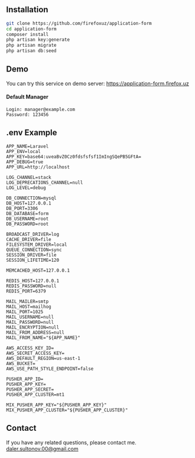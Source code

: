 
## Installation

```sh
git clone https://github.com/firefoxuz/application-form
cd application-form
composer install
php artisan key:generate
php artisan migrate
php artisan db:seed
```
## Demo
You can try this service on demo server: https://application-form.firefox.uz
#### Default Manager
```text
Login: manager@example.com
Password: 123456
```

## .env Example

```dotenv
APP_NAME=Laravel
APP_ENV=local
APP_KEY=base64:uveaBvZ0Cz0fdsfsfsf1ImIngSQePB5GFtA=
APP_DEBUG=true
APP_URL=http://localhost

LOG_CHANNEL=stack
LOG_DEPRECATIONS_CHANNEL=null
LOG_LEVEL=debug

DB_CONNECTION=mysql
DB_HOST=127.0.0.1
DB_PORT=3306
DB_DATABASE=form
DB_USERNAME=root
DB_PASSWORD=root

BROADCAST_DRIVER=log
CACHE_DRIVER=file
FILESYSTEM_DRIVER=local
QUEUE_CONNECTION=sync
SESSION_DRIVER=file
SESSION_LIFETIME=120

MEMCACHED_HOST=127.0.0.1

REDIS_HOST=127.0.0.1
REDIS_PASSWORD=null
REDIS_PORT=6379

MAIL_MAILER=smtp
MAIL_HOST=mailhog
MAIL_PORT=1025
MAIL_USERNAME=null
MAIL_PASSWORD=null
MAIL_ENCRYPTION=null
MAIL_FROM_ADDRESS=null
MAIL_FROM_NAME="${APP_NAME}"

AWS_ACCESS_KEY_ID=
AWS_SECRET_ACCESS_KEY=
AWS_DEFAULT_REGION=us-east-1
AWS_BUCKET=
AWS_USE_PATH_STYLE_ENDPOINT=false

PUSHER_APP_ID=
PUSHER_APP_KEY=
PUSHER_APP_SECRET=
PUSHER_APP_CLUSTER=mt1

MIX_PUSHER_APP_KEY="${PUSHER_APP_KEY}"
MIX_PUSHER_APP_CLUSTER="${PUSHER_APP_CLUSTER}"

```
## Contact
If you have any related questions, please contact me. daler.sultonov.00@gmail.com
